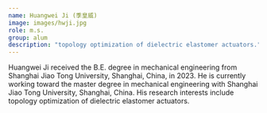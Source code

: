```yaml
---
name: Huangwei Ji (季皇威)
image: images/hwji.jpg
role: m.s.
group: alum
description: "topology optimization of dielectric elastomer actuators."
---
```


Huangwei Ji received the B.E. degree in mechanical engineering from Shanghai Jiao Tong University, Shanghai, China, in 2023. He is currently working toward the master degree in mechanical engineering with Shanghai Jiao Tong University, Shanghai, China. His research interests include topology optimization of dielectric elastomer actuators.



